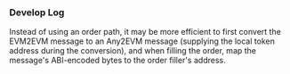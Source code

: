 ### Develop Log

Instead of using an order path, it may be more efficient to first convert the EVM2EVM message to an Any2EVM message (supplying the local token address during the conversion), 
and when filling the order, map the message's ABI-encoded bytes to the order filler's address.
